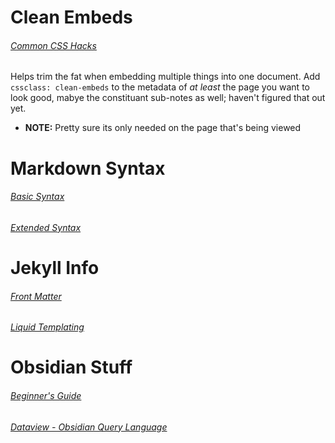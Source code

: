 # Clean Embeds
###### [Common CSS Hacks](https://forum.obsidian.md/t/meta-post-common-css-hacks/1978/394)
Helps trim the fat when embedding multiple things into one document. Add ```cssclass: clean-embeds``` to the metadata of *at least* the page you want to look good, mabye the constituant sub-notes as well; haven't figured that out yet.
- **NOTE:** Pretty sure its only needed on the page that's being viewed

# Markdown Syntax
###### [Basic Syntax](https://www.markdownguide.org/basic-syntax)
###### [Extended Syntax](https://www.markdownguide.org/extended-syntax)

# Jekyll Info
###### [Front Matter](https://jekyllrb.com/docs/front-matter/)
###### [Liquid Templating](https://shopify.github.io/liquid/)

# Obsidian Stuff
###### [Beginner's Guide](https://theproductiveengineer.net/the-beginners-guide-to-obsidian-notes-step-by-step/)
###### [Dataview - Obsidian Query Language](https://blacksmithgu.github.io/obsidian-dataview/)